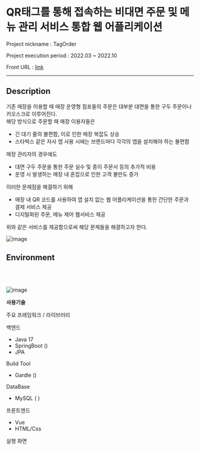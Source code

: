 # QR태그를 통해 접속하는 비대면 주문 및 메뉴 관리 서비스 통합 웹 어플리케이션

Project nickname : TagOrder

Project execution period : 2022.03 ~ 2022.10

Front URL : [link](https://github.com/dyunames21/TagOrder_Front.git)


---

## Description

기존 매장을 이용할 때 매장 운영형 점포들의 주문은 대부분 대면을 통한 구두 주문이나 키오스크로 이루어진다. 
<br/>해당 방식으로 주문할 때 매장 이용자들은 

   + 긴 대기 줄의 불편함, 이로 인한 매장 복잡도 상승
   + 스타벅스 같은 자사 앱 사용 시에는 브랜드마다 각각의 앱을 설치해야 하는 불편함
 
 매장 관리자의 경우에도

  + 대면 구두 주문을 통한 주문 실수 및 종이 주문서 등의 추가적 비용
  + 운영 시 발생하는 매장 내 혼잡으로 인한 고객 불만도 증가

이러한 문제점을 해결하기 위해

 + 매장 내 QR 코드를 사용하여 앱 설치 없는 웹 어플리케이션을 통한 간단한 주문과 결제 서비스 제공
 + 디지털화된 주문, 메뉴 제어 웹서비스 제공

위와 같은 서비스를 제공함으로써 해당 문제들을 해결하고자 한다.


 ![image](https://user-images.githubusercontent.com/50948044/226090666-607432ab-3322-4986-9981-215dd9d82dbc.png)
 
 
 
 ## Environment
 <br/>
 <br/>
 
 ![image](https://user-images.githubusercontent.com/50948044/226091088-c3ac1f5a-d815-4cce-b3d3-f1242cdc2e06.png)


 **사용기술**
 
 주요 프레임워크 / 라이브러리
 
 백앤드
 + Java 17
 + SpringBoot ()
 + JPA
  
 Build Tool
 + Gardle ()
 
 DataBase
 + MySQL ( )
 
 프론트엔드
 + Vue
 + HTML/Css
 
 
 실행 화면

  
 
 
